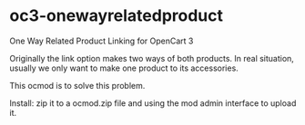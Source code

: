# oc3-onewayrelatedproduct
One Way Related Product Linking for OpenCart 3

Originally the link option makes two ways of both products.
In real situation, usually we only want to make one product to its accessories.

This ocmod is to solve this problem.

Install:
zip it to a ocmod.zip file and using the mod admin interface to upload it.